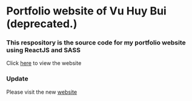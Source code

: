 # Portfolio website of Vu Huy Bui (deprecated.)
### This respository is the source code for my portfolio website using ReactJS and SASS
Click [here](https://vuhuybui.github.io/portfolio/) to view the website

### Update
Please visit the new [website](https://vuhuybui.github.io/portfolio-website/)
